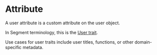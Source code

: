 # Attribute

A user attribute is a custom attribute on the user object.&#x20;

In Segment terminology, this is the [User trait](https://segment.com/docs/connections/spec/identify/#custom-traits).

Use cases for user traits include user titles, functions, or other domain-specific metadata.
